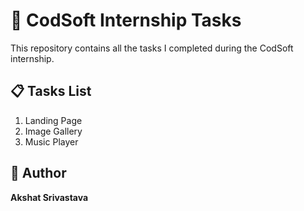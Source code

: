 # 🚀 CodSoft Internship Tasks

This repository contains all the tasks I completed during the CodSoft internship.

## 📋 Tasks List

1. Landing Page  
2. Image Gallery  
3. Music Player

## 📌 Author
**Akshat Srivastava**
